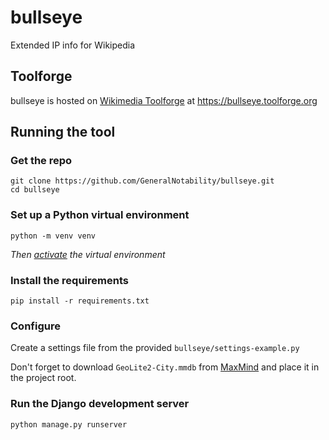 # bullseye
Extended IP info for Wikipedia

## Toolforge
bullseye is hosted on [Wikimedia Toolforge](https://wikitech.wikimedia.org/wiki/Portal:Toolforge) at https://bullseye.toolforge.org

## Running the tool
### Get the repo
```
git clone https://github.com/GeneralNotability/bullseye.git
cd bullseye
```

### Set up a Python virtual environment
```
python -m venv venv
```
*Then [activate](https://docs.python.org/3/library/venv.html) the virtual environment*

### Install the requirements
```
pip install -r requirements.txt
```

### Configure
Create a settings file from the provided `bullseye/settings-example.py`

Don't forget to download `GeoLite2-City.mmdb` from [MaxMind](https://dev.maxmind.com/geoip/geolite2-free-geolocation-data?lang=en) and place it in the project root.

### Run the Django development server
```
python manage.py runserver
```